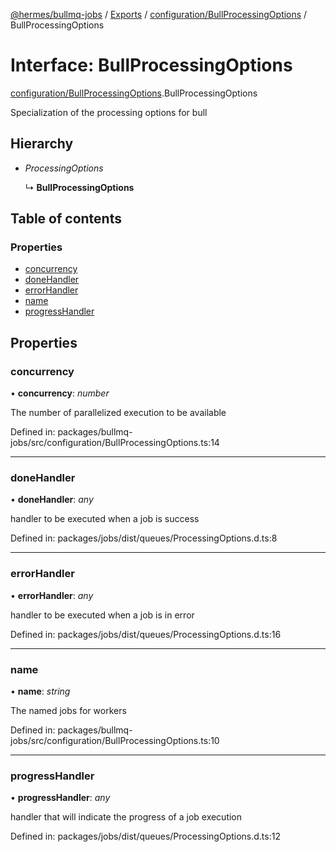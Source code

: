 [@hermes/bullmq-jobs](../README.md) / [Exports](../modules.md) / [configuration/BullProcessingOptions](../modules/configuration_bullprocessingoptions.md) / BullProcessingOptions

# Interface: BullProcessingOptions

[configuration/BullProcessingOptions](../modules/configuration_bullprocessingoptions.md).BullProcessingOptions

Specialization of the processing options for bull

## Hierarchy

* *ProcessingOptions*

  ↳ **BullProcessingOptions**

## Table of contents

### Properties

- [concurrency](configuration_bullprocessingoptions.bullprocessingoptions.md#concurrency)
- [doneHandler](configuration_bullprocessingoptions.bullprocessingoptions.md#donehandler)
- [errorHandler](configuration_bullprocessingoptions.bullprocessingoptions.md#errorhandler)
- [name](configuration_bullprocessingoptions.bullprocessingoptions.md#name)
- [progressHandler](configuration_bullprocessingoptions.bullprocessingoptions.md#progresshandler)

## Properties

### concurrency

• **concurrency**: *number*

The number of parallelized execution to be available

Defined in: packages/bullmq-jobs/src/configuration/BullProcessingOptions.ts:14

___

### doneHandler

• **doneHandler**: *any*

handler to be executed when a job is success

Defined in: packages/jobs/dist/queues/ProcessingOptions.d.ts:8

___

### errorHandler

• **errorHandler**: *any*

handler to be executed when a job is in error

Defined in: packages/jobs/dist/queues/ProcessingOptions.d.ts:16

___

### name

• **name**: *string*

The named jobs for workers

Defined in: packages/bullmq-jobs/src/configuration/BullProcessingOptions.ts:10

___

### progressHandler

• **progressHandler**: *any*

handler that will indicate the progress of a job execution

Defined in: packages/jobs/dist/queues/ProcessingOptions.d.ts:12
